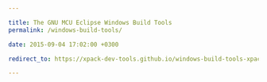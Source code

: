 ```yaml
---

title: The GNU MCU Eclipse Windows Build Tools
permalink: /windows-build-tools/

date: 2015-09-04 17:02:00 +0300

redirect_to: https://xpack-dev-tools.github.io/windows-build-tools-xpack/

---
```

